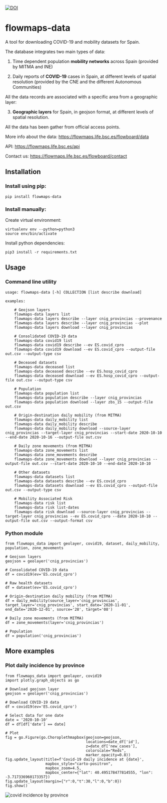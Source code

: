 [![DOI](https://zenodo.org/badge/335702870.svg)](https://zenodo.org/badge/latestdoi/335702870)
# flowmaps-data

A tool for downloading COVID-19 and mobility datasets for Spain. 

The database integrates two main types of data:

1. Time dependent population **mobility networks** across Spain (provided by MITMA and INE)

2. Daily reports of **COVID-19** cases in Spain, at different levels of spatial resolution (provided by the CNE and the different Autonomous Communities)

All the data records are associated with a specific area from a geographic layer:

3. **Geographic layers** for Spain, in geojson format, at different levels of spatial resolution.

All the data has been gather from official access points.

More info about the data: https://flowmaps.life.bsc.es/flowboard/data

API: https://flowmaps.life.bsc.es/api

Contact us: https://flowmaps.life.bsc.es/flowboard/contact


## Installation


### Install using pip:

    pip install flowmaps-data


### Install manually:

Create virtual environment:
	
	virtualenv env --python=python3
	source env/bin/activate


Install python dependencies:

	pip3 install -r requirements.txt



## Usage



### Command line utility

```
usage: flowmaps-data [-h] COLLECTION [list describe download]

examples: 

    # Geojson layers
    flowmaps-data layers list
    flowmaps-data layers describe --layer cnig_provincias --provenance
    flowmaps-data layers describe --layer cnig_provincias --plot
    flowmaps-data layers download --layer cnig_provincias

    # Consolidated COVID-19 data
    flowmaps-data covid19 list
    flowmaps-data covid19 describe --ev ES.covid_cpro
    flowmaps-data covid19 download --ev ES.covid_cpro --output-file out.csv --output-type csv

    # Deceased datasets
    flowmaps-data deceased list
    flowmaps-data deceased describe --ev ES.hosp_covid_cpro
    flowmaps-data deceased download --ev ES.hosp_covid_cpro --output-file out.csv --output-type csv

    # Population
    flowmaps-data population list
    flowmaps-data population describe --layer cnig_provincias
    flowmaps-data population download --layer zbs_15 --output-file out.csv

    # Origin-destination daily mobility (from MITMA)
    flowmaps-data daily_mobility list
    flowmaps-data daily_mobility describe
    flowmaps-data daily_mobility download --source-layer cnig_provincias --target-layer cnig_provincias --start-date 2020-10-10 --end-date 2020-10-16 --output-file out.csv

    # Daily zone movements (from MITMA)
    flowmaps-data zone_movements list
    flowmaps-data zone_movements describe
    flowmaps-data zone_movements download --layer cnig_provincias --output-file out.csv --start-date 2020-10-10 --end-date 2020-10-10

    # Other datasets
    flowmaps-data datasets list
    flowmaps-data datasets describe --ev ES.covid_cpro
    flowmaps-data datasets download --ev ES.covid_cpro --output-file out.csv --output-type csv

    # Mobility Associated Risk
    flowmaps-data risk list
    flowmaps-data risk list-dates
    flowmaps-data risk download --source-layer cnig_provincias --target-layer cnig_provincias --ev ES.covid_cpro --date 2020-10-10 --output-file out.csv --output-format csv
```



### Python module

```
from flowmaps_data import geolayer, covid19, dataset, daily_mobility, population, zone_movements

# Geojson layers
geojson = geolayer('cnig_provincias')

# Consolidated COVID-19 data
df = covid19(ev='ES.covid_cpro')

# Raw health datasets
df = dataset(ev='ES.covid_cpro')

# Origin-destination daily mobility (from MITMA)
df = daily_mobility(source_layer='cnig_provincias', target_layer='cnig_provincias', start_date='2020-11-01', end_date='2020-12-01', source='28', target='08')

# Daily zone movements (from MITMA)
df = zone_movements(layer='cnig_provincias')

# Population
df = population('cnig_provincias')
```


## More examples


### Plot daily incidence by province


```
from flowmaps_data import geolayer, covid19
import plotly.graph_objects as go

# Download geojson layer
geojson = geolayer('cnig_provincias')

# Download COVID-19 data
df = covid19(ev='ES.covid_cpro')

# Select data for one date
date = '2020-10-10'
df = df[df['date'] == date]

# Plot
fig = go.Figure(go.Choroplethmapbox(geojson=geojson,
                                    locations=date_df['id'],
                                    z=date_df['new_cases'],
                                    colorscale="Reds",
                                    marker_opacity=0.8))
fig.update_layout(title=f'Covid-19 daily incidence at {date}',
                  mapbox_style="carto-positron",
                  mapbox_zoom=4.5,
                  mapbox_center={"lat": 40.495178477814555, "lon": -3.717336960173357})
fig.update_layout(margin={"r":0,"t":30,"l":0,"b":0})
fig.show()
```

![covid incidence by province](https://i.imgur.com/2zPOt7u.png)
